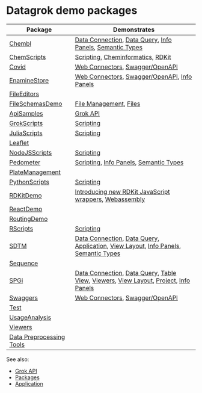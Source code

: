 # Datagrok demo packages

| Package | Demonstrates |
|----|----|
| [Chembl](https://github.com/datagrok-ai/public/tree/master/packages/Chembl) | [Data Connection](https://datagrok.ai/help/access/data-connection), [Data Query](https://datagrok.ai/help/access/data-query), [Info Panels](https://datagrok.ai/help/discover/info-panels), [Semantic Types](https://datagrok.ai/help/discover/semantic-types) |
| [ChemScripts](https://github.com/datagrok-ai/public/tree/master/packages/ChemScripts) | [Scripting](https://datagrok.ai/help/develop/scripting), [Cheminformatics](https://datagrok.ai/help/domains/chem/cheminformatics), [RDKit](https://www.rdkit.org/) |
| [Covid](https://github.com/datagrok-ai/public/tree/master/packages/Covid) | [Web Connectors](https://datagrok.ai/help/access/connectors/web), [Swagger/OpenAPI](https://swagger.io/) |
| [EnamineStore](https://github.com/datagrok-ai/public/tree/master/packages/EnamineStore) | [Web Connectors](https://datagrok.ai/help/access/connectors/web), [Swagger/OpenAPI](https://swagger.io/), [Info Panels](https://datagrok.ai/help/discover/info-panels) |
| [FileEditors](https://github.com/datagrok-ai/public/tree/master/packages/FileEditors) | |
| [FileSchemasDemo](https://github.com/datagrok-ai/public/tree/master/packages/FileSchemasDemo) | [File Management](https://community.datagrok.ai/t/new-feature-file-share-browser/17/6), [Files](https://datagrok.ai/help/access/connectors/files) |
| [ApiSamples](https://github.com/datagrok-ai/public/tree/master/packages/ApiSamples) | [Grok API](https://datagrok.ai/help/develop/js-api) |
| [GrokScripts](https://github.com/datagrok-ai/public/tree/master/packages/GrokScripts) | [Scripting](https://datagrok.ai/help/develop/scripting) |
| [JuliaScripts](https://github.com/datagrok-ai/public/tree/master/packages/JuliaScripts) | [Scripting](https://datagrok.ai/help/develop/scripting) |
| [Leaflet](https://github.com/datagrok-ai/public/tree/master/packages/Leaflet) | |
| [NodeJSScripts](https://github.com/datagrok-ai/public/tree/master/packages/NodeJSScripts) | [Scripting](https://datagrok.ai/help/develop/scripting) |
| [Pedometer](https://github.com/datagrok-ai/public/tree/master/packages/Pedometer) | [Scripting](https://datagrok.ai/help/develop/scripting), [Info Panels](https://datagrok.ai/help/discover/info-panels), [Semantic Types](https://datagrok.ai/help/discover/semantic-types) |
| [PlateManagement](https://github.com/datagrok-ai/public/tree/master/packages/PlateManagement) | |
| [PythonScripts](https://github.com/datagrok-ai/public/tree/master/packages/PythonScripts) | [Scripting](https://datagrok.ai/help/develop/scripting) |
| [RDKitDemo](https://github.com/datagrok-ai/public/tree/master/packages/RDKitDemo) | [Introducing new RDKit JavaScript wrappers](http://rdkit.blogspot.com/2019/11/introducing-new-rdkit-javascript.html), [Webassembly](https://webassembly.org/) |
| [ReactDemo](https://github.com/datagrok-ai/public/tree/master/packages/ReactDemo) | |
| [RoutingDemo](https://github.com/datagrok-ai/public/tree/master/packages/RoutingDemo) | |
| [RScripts](https://github.com/datagrok-ai/public/tree/master/packages/RScripts) | [Scripting](https://datagrok.ai/help/develop/scripting) |
| [SDTM](https://github.com/datagrok-ai/public/tree/master/packages/SDTM) | [Data Connection](https://datagrok.ai/help/access/data-connection), [Data Query](https://datagrok.ai/help/access/data-query), [Application](https://datagrok.ai/help/develop/develop#applications), [View Layout](https://datagrok.ai/help/visualize/view-layout), [Info Panels](https://datagrok.ai/help/discover/info-panels), [Semantic Types](https://datagrok.ai/help/discover/semantic-types) |
| [Sequence](https://github.com/datagrok-ai/public/tree/master/packages/Sequence) | |
| [SPGi](https://github.com/datagrok-ai/public/tree/master/packages/SPGi) | [Data Connection](https://datagrok.ai/help/access/data-connection), [Data Query](https://datagrok.ai/help/access/data-query), [Table View](https://datagrok.ai/help/overview/table-view), [Viewers](https://datagrok.ai/help/visualize/viewers), [View Layout](https://datagrok.ai/help/visualize/view-layout), [Project](https://datagrok.ai/help/overview/project), [Info Panels](https://datagrok.ai/help/discover/info-panels) |
| [Swaggers](https://github.com/datagrok-ai/public/tree/master/packages/Swaggers) | [Web Connectors](https://datagrok.ai/help/access/connectors/web), [Swagger/OpenAPI](https://swagger.io/) |
| [Test](https://github.com/datagrok-ai/public/tree/master/packages/Test) | |
| [UsageAnalysis](https://github.com/datagrok-ai/public/tree/master/packages/UsageAnalysis) | |
| [Viewers](https://github.com/datagrok-ai/public/tree/master/packages/Viewers) | |
| [Data Preprocessing Tools](https://github.com/datagrok-ai/public/tree/master/packages/Preprocess) | |


See also: 
  * [Grok API](https://datagrok.ai/help/develop/js-api)
  * [Packages](https://datagrok.ai/help/develop/develop#packages)
  * [Application](https://datagrok.ai/help/develop/develop#applications)
